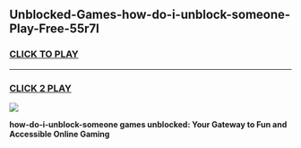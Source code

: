 
## Unblocked-Games-how-do-i-unblock-someone-Play-Free-55r7l
<h3>
<a href="https://premium76.site?title=how-do-i-unblock-someone&ref=23A">CLICK TO PLAY</a></h3>
<hr>

<h3>
<a href="https://premium76.site?title=how-do-i-unblock-someone&ref=23A">CLICK 2 PLAY</a>
  
</h3>

<a href="https://premium76.site?title=how-do-i-unblock-someone&ref=23A"><img src="https://clearcache.store/games.png"></a>


**how-do-i-unblock-someone games unblocked: Your Gateway to Fun and Accessible Online Gaming**
